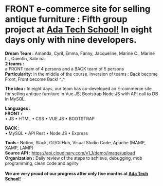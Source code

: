 # FRONT e-commerce site for selling antique furniture : Fifth group project at <a href="https://adatechschool.fr/" target="_blank">Ada Tech School!</a> In eight days only with nine developers.
**Dream Team :** Amanda, Cyril, Emma, Fanny, Jacqueline, Marine C., Marine L., Quentin, Sabrina<br>
**2 teams :**<br> a FRONT team of 4 persons and a BACK team of 5 persons<br>
**Particularity:** in the middle of the course, inversion of teams : Back become Front, Front become Back! ^_^

**The idea :** In eight days, our team has co-developed an E-commerce site for selling antique furniture in Vue.JS, Bootstrap Node.JS with API call to DB in MySQL.<br>

**Languages    :**<br>
**FRONT :**<br>
•	JS
•	HTML
•	CSS
•	VUE.JS
•	BOOTSTRAP

**BACK :**<br>
•	MySQL
•	API Rest
•	Node.JS
•	Express

**Tools        :** Notion, Slack, Git/GitHub, Visual Studio Code, Apache (MAMP, XAMP, LAMP)<br>
**Source API   :** https://api.cloudinary.com/v1_1/demo/image/upload<br>
**Organization :** Daily review of the steps to achieve, debugging, mob programming, clean code and agility<br><br>
**We are very proud of our progress after only five months at <a href="https://adatechschool.fr/" target="_blank">Ada Tech School!</a>**
